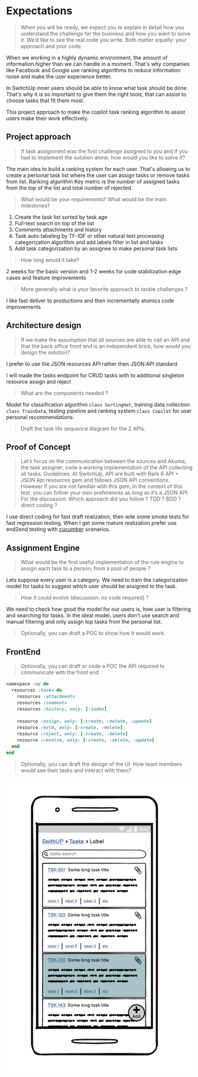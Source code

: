 # Expectations

> When you will be ready, we expect you to explain in detail how you understand the challenge for the business and how you want to solve it. We’d like to see the real code you write. Both matter equally: your approach and your code.

When we working in a highly dynamic environment, the amount of information higher than we can handle in a moment. That's why companies like Facebook and Google use ranking algorithms to reduce information noise and make the user experience better.

In SwitchUp inner users should be able to know what task should be done. That's why it is so important to give them the right tools, that can assist to choose tasks that fit them most.

This project approach to make the copilot task ranking algorithm to assist users make their work effectively.

## Project approach

> If task assignment was the first challenge assigned to you and if you had to implement the solution alone, how would you like to solve it?

The main idea to build a ranking system for each user. That's allowing us to create a personal task list where the user can assign tasks or remove tasks from list. Ranking algorithm Key metric is the number of assigned tasks from the top of the list and total number of rejected.

> What would be your requirements? What would be the main milestones?

1. Create the task list sorted by task age
2. Full-text search on top of the list
3. Comments attachments and history
4. Task auto-labeling by TF-IDF or other natural text processing categorization algorithm and add labels filter in list and tasks
5. Add task categorization by an assignee to make personal task lists

> How long would it take?

2 weeks for the basic version and 1-2 weeks for code stabilization edge cases and feature improvements

> More generally what is your favorite approach to tackle challenges ?

I like fast deliver to productions and then incrementally atomics code improvements

## Architecture design

> If we make the assumption that all sources are able to call an API and that the back office front end is an independent brick, how would you design the solution?

I prefer to use the JSON resources API rather then JSON:API standard.

I will made the tasks endpoint for CRUD tasks with to additional singleton resource assign and reject

> What are the components needed ?

Model for classification algorithm `class SortingHat`, training data collection `class TrainData`, testing pipeline and ranking system `class Copilot` for user personal recommendations.

> Draft the task life sequence diagram for the 2 APIs.

## Proof of Concept

> Let’s focus on the communication between the sources and Akuma, the task assigner, code a working implementation of the API collecting all tasks.
Guidelines. At SwitchUp, API are built with Rails 6 API + JSON Api resources gem and follows JSON API conventions. However if you are not familiar with this gem, in the context of this test, you can follow your own preferences as long as it’s a JSON API.
For the discussion: Which approach did you follow ? TDD ? BDD ? direct coding ?

I use direct coding for fast draft realization, then wite some smoke tests for fast regression testing. When I get some mature realization prefer use end2end testing with [cucumber](https://cucumber.io/) scenarios.

## Assignment Engine

> What would be the first useful implementation of the rule engine to assign each task to a person, from a pool of people ?

Lets suppose every user is a category. We need to train the categorization model for tasks to suggest which user should be assigned to the task.

> How it could evolve (discussion: no code required) ?

We need to check how good the model for our users is, how user is filtering and searching for tasks. In the ideal model, users don't use search and manual filtering and only assign top tasks from the personal list.

> Optionally, you can draft a POC to show how it would work.

## FrontEnd

> Optionally, you can draft or code a POC the API required to communicate with the front end

```ruby
namespace :my do
  resources :tasks do
    resources :attachments
    resources :comments
    resources :history, only: [:index]

    resource :assign, only: [:create, :delete, :update]
    resource :hold, only: [:create, :delete]
    resource :reject, only: [:create, :delete]
    resource :resolve, only: [:create, :delete, :update]
  end
end
```

> Optionally, you can draft the design of the UI. How team members would see their tasks and interact with them?

![UI Mobile Design](/doc/images/ui-draft.png)